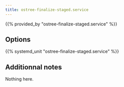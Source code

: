 ```yaml
---
title: ostree-finalize-staged.service
---
```


{{% provided_by "ostree-finalize-staged.service" %}}

## Options

{{% systemd_unit "ostree-finalize-staged.service" %}}

## Additionnal notes

Nothing here.